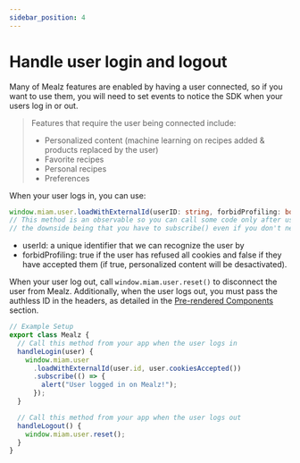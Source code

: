 ```yaml
---
sidebar_position: 4
---
```


# Handle user login and logout

Many of Mealz features are enabled by having a user connected, so if you want to use them, you will need to set events to notice the SDK when your users log in or out.

> Features that require the user being connected include:
>
> - Personalized content (machine learning on recipes added & products replaced by the user)
> - Favorite recipes
> - Personal recipes
> - Preferences

When your user logs in, you can use:

```ts
window.miam.user.loadWithExternalId(userID: string, forbidProfiling: boolean).subscribe();
// This method is an observable so you can call some code only after user is logged in our system if you need,
// the downside being that you have to subscribe() even if you don't need it
```

- userId: a unique identifier that we can recognize the user by
- forbidProfiling: true if the user has refused all cookies and false if they have accepted them (if true, personalized content will be desactivated).

When your user log out, call `window.miam.user.reset()` to disconnect the user from Mealz. Additionally, when the user logs out, you must pass the authless ID in the headers, as detailed in the [Pre-rendered Components](../main-features/pre-rendered-components) section.

```ts
// Example Setup
export class Mealz {
  // Call this method from your app when the user logs in
  handleLogin(user) {
    window.miam.user
      .loadWithExternalId(user.id, user.cookiesAccepted())
      .subscribe(() => {
        alert("User logged in on Mealz!");
      });
  }

  // Call this method from your app when the user logs out
  handleLogout() {
    window.miam.user.reset();
  }
}
```
